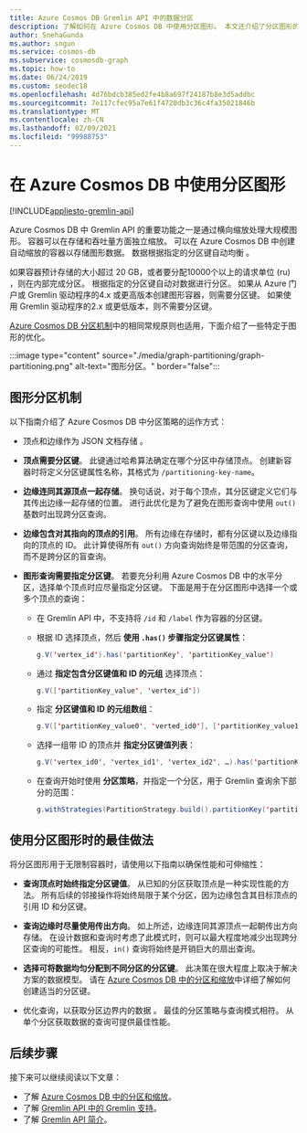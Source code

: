 ```yaml
---
title: Azure Cosmos DB Gremlin API 中的数据分区
description: 了解如何在 Azure Cosmos DB 中使用分区图形。 本文还介绍了分区图形的要求和最佳做法。
author: SnehaGunda
ms.author: sngun
ms.service: cosmos-db
ms.subservice: cosmosdb-graph
ms.topic: how-to
ms.date: 06/24/2019
ms.custom: seodec18
ms.openlocfilehash: 4d76bdcb385ed2fe4b8a697f24187b8e3d5addbc
ms.sourcegitcommit: 7e117cfec95a7e61f4720db3c36c4fa35021846b
ms.translationtype: MT
ms.contentlocale: zh-CN
ms.lasthandoff: 02/09/2021
ms.locfileid: "99988753"
---
```

# <a name="using-a-partitioned-graph-in-azure-cosmos-db"></a>在 Azure Cosmos DB 中使用分区图形
[!INCLUDE[appliesto-gremlin-api](includes/appliesto-gremlin-api.md)]

Azure Cosmos DB 中 Gremlin API 的重要功能之一是通过横向缩放处理大规模图形。 容器可以在存储和吞吐量方面独立缩放。 可以在 Azure Cosmos DB 中创建自动缩放的容器以存储图形数据。 数据根据指定的分区键自动均衡  。

如果容器预计存储的大小超过 20 GB，或者要分配10000个以上的请求单位 (ru) ，则在内部完成分区。 根据指定的分区键自动对数据进行分区。 如果从 Azure 门户或 Gremlin 驱动程序的4.x 或更高版本创建图形容器，则需要分区键。 如果使用 Gremlin 驱动程序的2.x 或更低版本，则不需要分区键。

[Azure Cosmos DB 分区机制](partitioning-overview.md)中的相同常规原则也适用，下面介绍了一些特定于图形的优化。

:::image type="content" source="./media/graph-partitioning/graph-partitioning.png" alt-text="图形分区。" border="false":::

## <a name="graph-partitioning-mechanism"></a>图形分区机制

以下指南介绍了 Azure Cosmos DB 中分区策略的运作方式：

- 顶点和边缘作为 JSON 文档存储  。

- **顶点需要分区键**。 此键通过哈希算法确定在哪个分区中存储顶点。 创建新容器时将定义分区键属性名称，其格式为 `/partitioning-key-name`。

- **边缘连同其源顶点一起存储**。 换句话说，对于每个顶点，其分区键定义它们与其传出边缘一起存储的位置。 进行此优化是为了避免在图形查询中使用 `out()` 基数时出现跨分区查询。

- **边缘包含对其指向的顶点的引用**。 所有边缘在存储时，都有分区键以及边缘指向的顶点的 ID。 此计算使得所有 `out()` 方向查询始终是带范围的分区查询，而不是跨分区的盲查询。

- **图形查询需要指定分区键**。 若要充分利用 Azure Cosmos DB 中的水平分区，选择单个顶点时应尽量指定分区键。 下面是用于在分区图形中选择一个或多个顶点的查询：

    - 在 Gremlin API 中，不支持将 `/id` 和 `/label` 作为容器的分区键。


    - 根据 ID 选择顶点，然后 **使用 `.has()` 步骤指定分区键属性**：

        ```java
        g.V('vertex_id').has('partitionKey', 'partitionKey_value')
        ```

    - 通过 **指定包含分区键值和 ID 的元组** 选择顶点：

        ```java
        g.V(['partitionKey_value', 'vertex_id'])
        ```

    - 指定 **分区键值和 ID 的元组数组**：

        ```java
        g.V(['partitionKey_value0', 'verted_id0'], ['partitionKey_value1', 'vertex_id1'], ...)
        ```

    - 选择一组带 ID 的顶点并 **指定分区键值列表**：

        ```java
        g.V('vertex_id0', 'vertex_id1', 'vertex_id2', …).has('partitionKey', within('partitionKey_value0', 'partitionKey_value01', 'partitionKey_value02', …)
        ```

    - 在查询开始时使用 **分区策略**，并指定一个分区，用于 Gremlin 查询余下部分的范围：

        ```java
        g.withStrategies(PartitionStrategy.build().partitionKey('partitionKey').readPartitions('partitionKey_value').create()).V()
        ```

## <a name="best-practices-when-using-a-partitioned-graph"></a>使用分区图形时的最佳做法

将分区图形用于无限制容器时，请使用以下指南以确保性能和可伸缩性：

- **查询顶点时始终指定分区键值**。 从已知的分区获取顶点是一种实现性能的方法。 所有后续的邻接操作将始终局限于某个分区，因为边缘包含其目标顶点的引用 ID 和分区键。

- **查询边缘时尽量使用传出方向**。 如上所述，边缘连同其源顶点一起朝传出方向存储。 在设计数据和查询时考虑了此模式时，则可以最大程度地减少出现跨分区查询的可能性。 相反，`in()` 查询将始终是开销巨大的扇出查询。

- **选择可将数据均匀分配到不同分区的分区键**。 此决策在很大程度上取决于解决方案的数据模型。 请在 [Azure Cosmos DB 中的分区和缩放](partitioning-overview.md)中详细了解如何创建适当的分区键。

- 优化查询，以获取分区边界内的数据  。 最佳的分区策略与查询模式相符。 从单个分区获取数据的查询可提供最佳性能。

## <a name="next-steps"></a>后续步骤

接下来可以继续阅读以下文章：

* 了解 [Azure Cosmos DB 中的分区和缩放](partitioning-overview.md)。
* 了解 [Gremlin API 中的 Gremlin 支持](gremlin-support.md)。
* 了解 [Gremlin API 简介](graph-introduction.md)。
